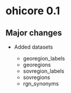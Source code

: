 # ohicore 0.1

## Major changes


* Added datasets
  
  * georegion_labels
  * georegions
  * sovregion_labels
  * sovregions
  * rgn_synonyms
